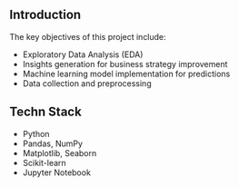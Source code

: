 

## Introduction
The key objectives of this project include:

- Exploratory Data Analysis (EDA)
- Insights generation for business strategy improvement
- Machine learning model implementation for predictions
- Data collection and preprocessing

## Techn Stack
- Python
- Pandas, NumPy
- Matplotlib, Seaborn
- Scikit-learn
- Jupyter Notebook
